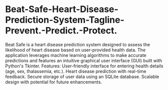# Beat-Safe-Heart-Disease-Prediction-System-Tagline-Prevent.-Predict.-Protect.
Beat Safe is a heart disease prediction system designed to assess the likelihood of heart disease based on user-provided health data. The application leverages machine learning algorithms to make accurate predictions and features an intuitive graphical user interface (GUI) built with Python's Tkinter.
Features:
User-friendly interface for entering health details (age, sex, thalassemia, etc.).
Heart disease prediction with real-time feedback.
Secure storage of user data using an SQLite database.
Scalable design with potential for future enhancements.
